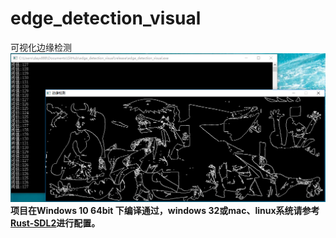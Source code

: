 # edge_detection_visual
可视化边缘检测
<br/>
<img src="https://github.com/planet0104/edge_detection_visual/blob/master/screenshot.png" />
<br/>
<b>项目在Windows 10 64bit 下编译通过，windows 32或mac、linux系统请参考<a href="https://github.com/Rust-SDL2/rust-sdl2">Rust-SDL2</a>进行配置。</b>
